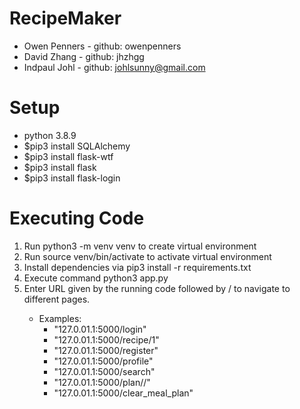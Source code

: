 # RecipeMaker
- Owen Penners - github: owenpenners
- David Zhang - github: jhzhgg
- Indpaul Johl - github: johlsunny@gmail.com


# Setup
- python 3.8.9
- $pip3 install SQLAlchemy
- $pip3 install flask-wtf
- $pip3 install flask
- $pip3 install flask-login



# Executing Code
1. Run python3 -m venv venv to create virtual environment
2. Run source venv/bin/activate to activate virtual environment
3. Install dependencies via pip3 install -r requirements.txt
1. Execute command python3 app.py
2. Enter URL given by the running code followed by /<page name> to navigate to different pages.
   - Examples:
     - "127.0.01.1:5000/login"
     - "127.0.01.1:5000/recipe/1"
     - "127.0.01.1:5000/register"
     - "127.0.01.1:5000/profile"
     - "127.0.01.1:5000/search"
     - "127.0.01.1:5000/plan/<integer>/<day>"
     - "127.0.01.1:5000/clear_meal_plan"
